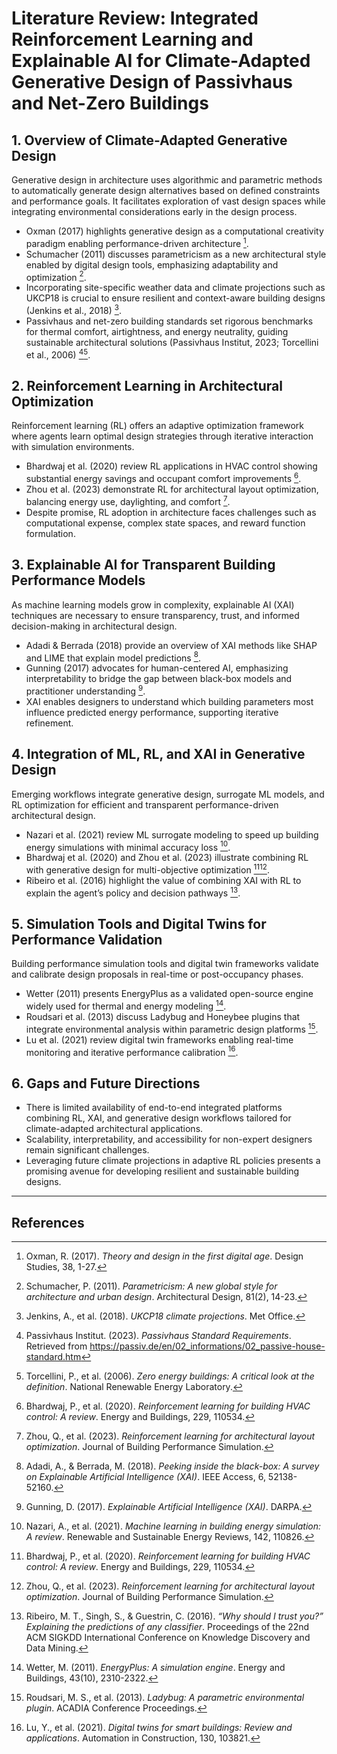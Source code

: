 # Literature Review: Integrated Reinforcement Learning and Explainable AI for Climate-Adapted Generative Design of Passivhaus and Net-Zero Buildings

## 1. Overview of Climate-Adapted Generative Design

Generative design in architecture uses algorithmic and parametric methods to automatically generate design alternatives based on defined constraints and performance goals. It facilitates exploration of vast design spaces while integrating environmental considerations early in the design process.

- Oxman (2017) highlights generative design as a computational creativity paradigm enabling performance-driven architecture [^1].  
- Schumacher (2011) discusses parametricism as a new architectural style enabled by digital design tools, emphasizing adaptability and optimization [^2].  
- Incorporating site-specific weather data and climate projections such as UKCP18 is crucial to ensure resilient and context-aware building designs (Jenkins et al., 2018) [^3].  
- Passivhaus and net-zero building standards set rigorous benchmarks for thermal comfort, airtightness, and energy neutrality, guiding sustainable architectural solutions (Passivhaus Institut, 2023; Torcellini et al., 2006) [^4][^5].

## 2. Reinforcement Learning in Architectural Optimization

Reinforcement learning (RL) offers an adaptive optimization framework where agents learn optimal design strategies through iterative interaction with simulation environments.

- Bhardwaj et al. (2020) review RL applications in HVAC control showing substantial energy savings and occupant comfort improvements [^6].  
- Zhou et al. (2023) demonstrate RL for architectural layout optimization, balancing energy use, daylighting, and comfort [^7].  
- Despite promise, RL adoption in architecture faces challenges such as computational expense, complex state spaces, and reward function formulation.

## 3. Explainable AI for Transparent Building Performance Models

As machine learning models grow in complexity, explainable AI (XAI) techniques are necessary to ensure transparency, trust, and informed decision-making in architectural design.

- Adadi & Berrada (2018) provide an overview of XAI methods like SHAP and LIME that explain model predictions [^8].  
- Gunning (2017) advocates for human-centered AI, emphasizing interpretability to bridge the gap between black-box models and practitioner understanding [^9].  
- XAI enables designers to understand which building parameters most influence predicted energy performance, supporting iterative refinement.

## 4. Integration of ML, RL, and XAI in Generative Design

Emerging workflows integrate generative design, surrogate ML models, and RL optimization for efficient and transparent performance-driven architectural design.

- Nazari et al. (2021) review ML surrogate modeling to speed up building energy simulations with minimal accuracy loss [^10].  
- Bhardwaj et al. (2020) and Zhou et al. (2023) illustrate combining RL with generative design for multi-objective optimization [^6][^7].  
- Ribeiro et al. (2016) highlight the value of combining XAI with RL to explain the agent’s policy and decision pathways [^11].

## 5. Simulation Tools and Digital Twins for Performance Validation

Building performance simulation tools and digital twin frameworks validate and calibrate design proposals in real-time or post-occupancy phases.

- Wetter (2011) presents EnergyPlus as a validated open-source engine widely used for thermal and energy modeling [^12].  
- Roudsari et al. (2013) discuss Ladybug and Honeybee plugins that integrate environmental analysis within parametric design platforms [^13].  
- Lu et al. (2021) review digital twin frameworks enabling real-time monitoring and iterative performance calibration [^14].

## 6. Gaps and Future Directions

- There is limited availability of end-to-end integrated platforms combining RL, XAI, and generative design workflows tailored for climate-adapted architectural applications.  
- Scalability, interpretability, and accessibility for non-expert designers remain significant challenges.  
- Leveraging future climate projections in adaptive RL policies presents a promising avenue for developing resilient and sustainable building designs.

---

## References

[^1]: Oxman, R. (2017). *Theory and design in the first digital age*. Design Studies, 38, 1-27.  
[^2]: Schumacher, P. (2011). *Parametricism: A new global style for architecture and urban design*. Architectural Design, 81(2), 14-23.  
[^3]: Jenkins, A., et al. (2018). *UKCP18 climate projections*. Met Office.  
[^4]: Passivhaus Institut. (2023). *Passivhaus Standard Requirements*. Retrieved from https://passiv.de/en/02_informations/02_passive-house-standard.htm  
[^5]: Torcellini, P., et al. (2006). *Zero energy buildings: A critical look at the definition*. National Renewable Energy Laboratory.  
[^6]: Bhardwaj, P., et al. (2020). *Reinforcement learning for building HVAC control: A review*. Energy and Buildings, 229, 110534.  
[^7]: Zhou, Q., et al. (2023). *Reinforcement learning for architectural layout optimization*. Journal of Building Performance Simulation.  
[^8]: Adadi, A., & Berrada, M. (2018). *Peeking inside the black-box: A survey on Explainable Artificial Intelligence (XAI)*. IEEE Access, 6, 52138-52160.  
[^9]: Gunning, D. (2017). *Explainable Artificial Intelligence (XAI)*. DARPA.  
[^10]: Nazari, A., et al. (2021). *Machine learning in building energy simulation: A review*. Renewable and Sustainable Energy Reviews, 142, 110826.  
[^11]: Ribeiro, M. T., Singh, S., & Guestrin, C. (2016). *“Why should I trust you?” Explaining the predictions of any classifier*. Proceedings of the 22nd ACM SIGKDD International Conference on Knowledge Discovery and Data Mining.  
[^12]: Wetter, M. (2011). *EnergyPlus: A simulation engine*. Energy and Buildings, 43(10), 2310-2322.  
[^13]: Roudsari, M. S., et al. (2013). *Ladybug: A parametric environmental plugin*. ACADIA Conference Proceedings.  
[^14]: Lu, Y., et al. (2021). *Digital twins for smart buildings: Review and applications*. Automation in Construction, 130, 103821.  
